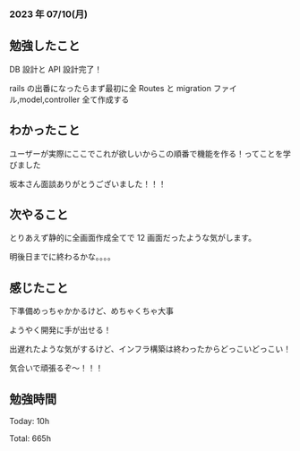 ### 2023 年 07/10(月)

## 勉強したこと

DB 設計と API 設計完了！

rails の出番になったらまず最初に全 Routes と migration ファイル,model,controller 全て作成する

## わかったこと

ユーザーが実際にここでこれが欲しいからこの順番で機能を作る！ってことを学びました

坂本さん面談ありがとうございました！！！

## 次やること

とりあえず静的に全画面作成全てで 12 画面だったような気がします。

明後日までに終わるかな。。。。

## 感じたこと

下準備めっちゃかかるけど、めちゃくちゃ大事

ようやく開発に手が出せる！

出遅れたような気がするけど、インフラ構築は終わったからどっこいどっこい！

気合いで頑張るぞ〜！！！

## 勉強時間

Today: 10h

Total: 665h
